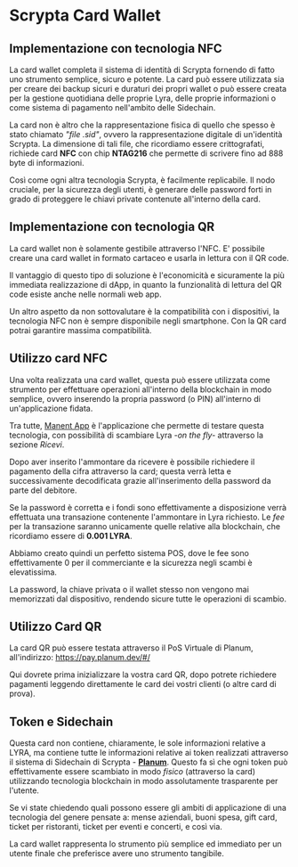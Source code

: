 # Scrypta Card Wallet

## Implementazione con tecnologia NFC

La card wallet completa il sistema di identità di Scrypta fornendo di fatto uno strumento semplice, sicuro e potente. La card può essere utilizzata sia per creare dei backup sicuri e duraturi dei propri wallet o può essere creata per la gestione quotidiana delle proprie Lyra, delle proprie informazioni o come sistema di pagamento nell'ambito delle Sidechain. 

La card non è altro che la rappresentazione fisica di quello che spesso è stato chiamato *"file .sid"*, ovvero la rappresentazione digitale di un'identità Scrypta. La dimensione di tali file, che ricordiamo essere crittografati, richiede card **NFC** con chip **NTAG216** che permette di scrivere fino ad 888 byte di informazioni.

Così come ogni altra tecnologia Scrypta, è facilmente replicabile. Il nodo cruciale, per la sicurezza degli utenti, è generare delle password forti in grado di proteggere le chiavi private contenute all'interno della card.

## Implementazione con tecnologia QR

La card wallet non è solamente gestibile attraverso l'NFC. E' possibile creare una card wallet in formato cartaceo e usarla in lettura con il QR code.

Il vantaggio di questo tipo di soluzione è l'economicità e sicuramente la più immediata realizzazione di dApp, in quanto la funzionalità di lettura del QR code esiste anche nelle normali web app.

Un altro aspetto da non sottovalutare è la compatibilità con i dispositivi, la tecnologia NFC non è sempre disponibile negli smartphone. Con la QR card potrai garantire massima compatibilità.

## Utilizzo card NFC

Una volta realizzata una card wallet, questa può essere utilizzata come strumento per effettuare operazioni all'interno della blockchain in modo semplice, ovvero inserendo la propria password (o PIN) all'interno di un'applicazione fidata. 

Tra tutte, [Manent App](../dapps/manent-app.md) è l'applicazione che permette di testare questa tecnologia, con possibilità di scambiare Lyra *-on the fly-* attraverso la sezione *Ricevi*.

Dopo aver inserito l'ammontare da ricevere è possibile richiedere il pagamento della cifra attraverso la card; questa verrà letta e successivamente decodificata grazie all'inserimento della password da parte del debitore.

Se la password è corretta e i fondi sono effettivamente a disposizione verrà effettuata una transazione contenente l'ammontare in Lyra richiesto. Le *fee* per la transazione saranno unicamente quelle relative alla blockchain, che ricordiamo essere di **0.001 LYRA**.

Abbiamo creato quindi un perfetto sistema POS, dove le fee sono effettivamente 0 per il commerciante e la sicurezza negli scambi è elevatissima. 

La password, la chiave privata o il wallet stesso non vengono mai memorizzati dal dispositivo, rendendo sicure tutte le operazioni di scambio.

## Utilizzo Card QR

La card QR può essere testata attraverso il PoS Virtuale di Planum, all'indirizzo: https://pay.planum.dev/#/

Qui dovrete prima inizializzare la vostra card QR, dopo potrete richiedere pagamenti leggendo direttamente le card dei vostri clienti (o altre card di prova).

## Token e Sidechain

Questa card non contiene, chiaramente, le sole informazioni relative a LYRA, ma contiene tutte le informazioni relative ai token realizzati attraverso il sistema di Sidechain di Scrypta - [**Planum**](../planum/README.md). Questo fa sì che ogni token può effettivamente essere scambiato in modo *fisico* (attraverso la card) utilizzando tecnologia blockchain in modo assolutamente trasparente per l'utente. 

Se vi state chiedendo quali possono essere gli ambiti di applicazione di una tecnologia del genere pensate a: mense aziendali, buoni spesa, gift card, ticket per ristoranti, ticket per eventi e concerti, e così via.

La card wallet rappresenta lo strumento più semplice ed immediato per un utente finale che preferisce avere uno strumento tangibile.